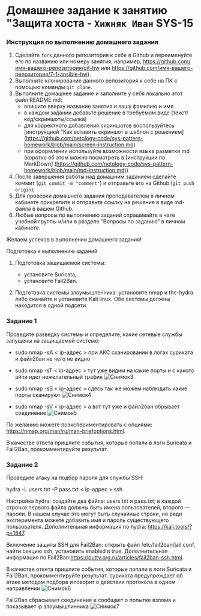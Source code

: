 # Домашнее задание к занятию "Защита хоста - `Хижняк Иван` SYS-15


### Инструкция по выполнению домашнего задания

   1. Сделайте `fork` данного репозитория к себе в Github и переименуйте его по названию или номеру занятия, например, https://github.com/имя-вашего-репозитория/git-hw или  https://github.com/имя-вашего-репозитория/7-1-ansible-hw).
   2. Выполните клонирование данного репозитория к себе на ПК с помощью команды `git clone`.
   3. Выполните домашнее задание и заполните у себя локально этот файл README.md:
      - впишите вверху название занятия и вашу фамилию и имя
      - в каждом задании добавьте решение в требуемом виде (текст/код/скриншоты/ссылка)
      - для корректного добавления скриншотов воспользуйтесь [инструкцией "Как вставить скриншот в шаблон с решением] (https://github.com/netology-code/sys-pattern-homework/blob/main/screen-instruction.md)
      - при оформлении используйте возможности языка разметки md (коротко об этом можно посмотреть в [инструкции  по MarkDown] (https://github.com/netology-code/sys-pattern-homework/blob/main/md-instruction.md))
   4. После завершения работы над домашним заданием сделайте коммит (`git commit -m "comment"`) и отправьте его на Github (`git push origin`);
   5. Для проверки домашнего задания преподавателем в личном кабинете прикрепите и отправьте ссылку на решение в виде md-файла в вашем Github.
   6. Любые вопросы по выполнению заданий спрашивайте в чате учебной группы и/или в разделе “Вопросы по заданию” в личном кабинете.
   
Желаем успехов в выполнении домашнего задания!

Подготовка к выполнению заданий

1. Подготовка защищаемой системы:
   - установите Suricata,
   - установите Fail2Ban.

2. Подготовка системы злоумышленника: установите nmap и thc-hydra либо скачайте и установите Kali linux.
Обе системы должны находится в одной подсети.

### Задание 1
Проведите разведку системы и определите, какие сетевые службы запущены на защищаемой системе:

  - sudo nmap -sA < ip-адрес >
при АКС сканировании в логах суриката и файл2бан не чего не видно 
  - sudo nmap -sT < ip-адрес >
тут уже видим на какие порты и с какого айпи идет нежелательный трафик 
![Снимок3](https://github.com/N1R3/dz_netology/assets/119298019/05597d96-8b01-4d7a-9d40-c66d6ba0da5f)

  - sudo nmap -sS < ip-адрес >
сдесь так же можем наблюдать какие порты сканируют
![Снимок4](https://github.com/N1R3/dz_netology/assets/119298019/1a4570eb-f1d3-4756-af01-ece444079738)

  - sudo nmap -sV < ip-адрес >
а вот тут уже и файл2бан обрывает соединение 
![Снимок5](https://github.com/N1R3/dz_netology/assets/119298019/491627a0-786d-4fac-aaf1-d43c9cdb3406)

По желанию можете поэкспериментировать с опциями: https://nmap.org/man/ru/man-briefoptions.html.

В качестве ответа пришлите события, которые попали в логи Suricata и Fail2Ban, прокомментируйте результат.

### Задание 2
Проведите атаку на подбор пароля для службы SSH:

hydra -L users.txt -P pass.txt < ip-адрес > ssh

Настройка hydra:
создайте два файла: users.txt и pass.txt;
в каждой строчке первого файла должны быть имена пользователей, второго — пароли. В нашем случае это могут быть случайные строки, но ради эксперимента можете добавить имя и пароль существующего пользователя.
Дополнительная информация по hydra: https://kali.tools/?p=1847.

Включение защиты SSH для Fail2Ban:
открыть файл /etc/fail2ban/jail.conf,
найти секцию ssh, установить enabled в true.
Дополнительная информация по Fail2Ban:https://putty.org.ru/articles/fail2ban-ssh.html.

В качестве ответа пришлите события, которые попали в логи Suricata и Fail2Ban, прокомментируйте результат.
суриката предупреждает об атаке методом подбора и говорит о действии протокола в одном направлении 
![Снимок6](https://github.com/N1R3/dz_netology/assets/119298019/9721ff1b-c1af-477d-9f7e-f4ee3a8496a3)

Fail2Ban сбрасывает соединение и сообщает о попытке взлома и показывает ip злоумышлинника 
![Снимок7](https://github.com/N1R3/dz_netology/assets/119298019/28792470-0f61-43c9-a566-3e15b755bece)

